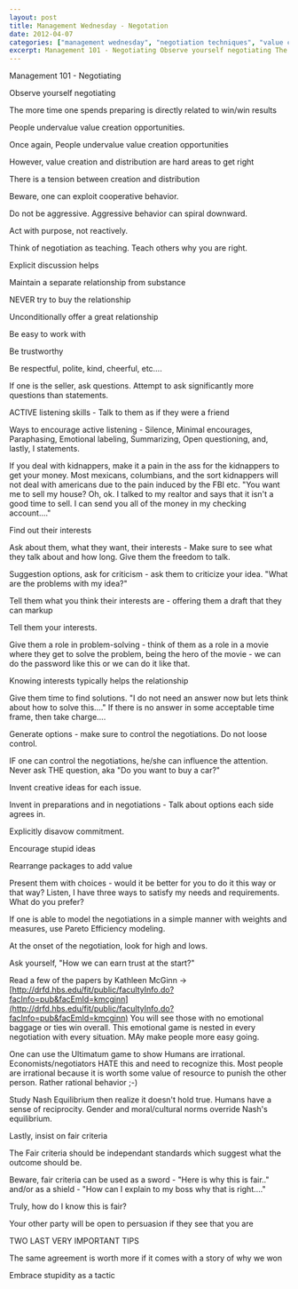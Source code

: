 ```yaml
---
layout: post
title: Management Wednesday - Negotation
date: 2012-04-07
categories: ["management wednesday", "negotiation techniques", "value creation", "cooperative behavior", "relationship building", "active listening", "problem solving", "negotiation strategies", "Pareto Efficiency", "Nash Equilibrium", "fair criteria", "negotiation preparation", "trust in negotiations", "emotional intelligence", "persuasion techniques"]
excerpt: Management 101 - Negotiating Observe yourself negotiating The more time one spends preparing is directly related to win
---
```

Management 101 - Negotiating

Observe yourself negotiating

The more time one spends preparing is directly related to win/win results

People undervalue value creation opportunities.  

Once again, People undervalue value creation opportunities

However, value creation and distribution are hard areas to get right

There is a tension between creation and distribution

Beware, one can exploit cooperative behavior.

Do not be aggressive.  Aggressive behavior can spiral downward.

Act with purpose, not reactively.

 Think of negotiation as teaching.  Teach others why you are right.

 Explicit discussion helps

 Maintain a separate relationship from substance

 NEVER try to buy the relationship

 Unconditionally offer a great relationship

 Be easy to work with

 Be trustworthy

 Be respectful, polite, kind, cheerful, etc….

 If one is the seller, ask questions.  Attempt to ask significantly more
questions than statements.

 ACTIVE listening skills - Talk to them as if they were a friend

 Ways to encourage active listening - Silence, Minimal encourages,
Paraphasing, Emotional labeling, Summarizing, Open questioning, and, lastly, I
statements.

<RANDOM tidbit> If you deal with kidnappers, make it a pain in the ass for the
kidnappers to get your money.  Most mexicans, columbians, and the sort
kidnappers will not deal with americans due to the pain induced by the FBI
etc.  "You want me to sell my house?  Oh, ok. I talked to my realtor and says
that it isn't a good time to sell.  I can send you all of the money in my
checking account…."

 Find out their interests

 Ask about them, what they want, their interests - Make sure to see what they
talk about and how long. Give them the freedom to talk.

 Suggestion options, ask for criticism - ask them to criticize your idea.
"What are the problems with my idea?"

 Tell them what you think their interests are - offering them a draft that
they can markup

 Tell them your interests.

 Give them a role in problem-solving - think of them as a role in a movie
where they get to solve the problem, being the hero of the movie -  we can do
the password like this or we can do it like that.

 Knowing interests typically helps the relationship

 Give them time to find solutions.   "I do not need an answer now but lets
think about how to solve this…."  If there is no answer in some acceptable
time frame, then take charge….

 Generate options - make sure to control the negotiations.  Do not loose
control.

 IF one can control the negotiations, he/she can influence the attention.
Never ask THE question, aka "Do you want to buy a car?"

 Invent creative ideas for each issue.

 Invent in preparations and in negotiations - Talk about options each side
agrees in.

 Explicitly disavow commitment.

 Encourage stupid ideas

 Rearrange packages to add value

Present them with choices - would it be better for you to do it this way or
that way?  Listen, I have three ways to satisfy my needs and requirements.
What do you prefer?

 If one is able to model the negotiations in a simple manner with weights and
measures, use Pareto Efficiency modeling.

 At the onset of the negotiation, look for high and lows.

 Ask yourself, "How we can earn trust at the start?"

 Read a few of the papers by Kathleen McGinn
->[](http://drfd.hbs.edu/fit/public/facultyInfo.do?facInfo=pub&facEmId=kmcginn)[http://drfd.hbs.edu/fit/public/facultyInfo.do?facInfo=pub&facEmId=kmcginn](http://drfd.hbs.edu/fit/public/facultyInfo.do?facInfo=pub&facEmId=kmcginn)
You will see those with no emotional baggage or ties win overall.  This
emotional game is nested in every negotiation with every situation.  MAy make
people more easy going.

 One can use the Ultimatum game to show Humans are irrational.
Economists/negotiators HATE this and need to recognize this.  Most people are
irrational because it is worth some value of resource to punish the other
person.  Rather rational behavior ;-)

 Study Nash Equilibrium then realize it doesn't hold true.  Humans have a
sense of reciprocity.  Gender and moral/cultural norms override Nash's
equilibrium.  

 Lastly, insist on fair criteria

  The Fair criteria should be independant standards which suggest what the
outcome should be.  

 Beware, fair criteria can be used as a sword - "Here is why this is fair.."
and/or as a shield - "How can I explain to my boss why that is right…."

 Truly, how do I know this is fair?

 Your other party will be open to persuasion if they see that you are

 TWO LAST VERY IMPORTANT TIPS

 The same agreement is worth more if it comes with a story of why we won

 Embrace stupidity as a tactic


